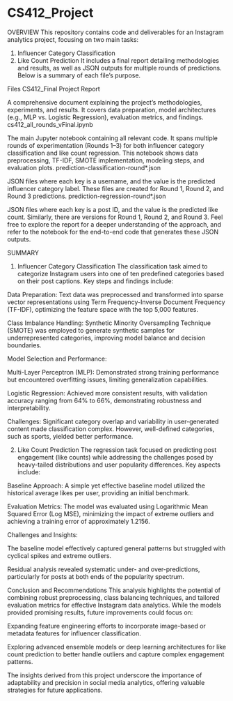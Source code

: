 # CS412_Project
OVERVIEW
This repository contains code and deliverables for an Instagram analytics project, focusing on two main tasks:

1. Influencer Category Classification
2. Like Count Prediction
It includes a final report detailing methodologies and results, as well as JSON outputs for multiple rounds of predictions. Below is a summary of each file’s purpose.

Files
CS412_Final Project Report

A comprehensive document explaining the project’s methodologies, experiments, and results. It covers data preparation, model architectures (e.g., MLP vs. Logistic Regression), evaluation metrics, and findings.
cs412_all_rounds_vFinal.ipynb

The main Jupyter notebook containing all relevant code. It spans multiple rounds of experimentation (Rounds 1–3) for both influencer category classification and like count regression. This notebook shows data preprocessing, TF-IDF, SMOTE implementation, modeling steps, and evaluation plots.
prediction-classification-round*.json

JSON files where each key is a username, and the value is the predicted influencer category label. These files are created for Round 1, Round 2, and Round 3 predictions.
prediction-regression-round*.json

JSON files where each key is a post ID, and the value is the predicted like count. Similarly, there are versions for Round 1, Round 2, and Round 3.
Feel free to explore the report for a deeper understanding of the approach, and refer to the notebook for the end-to-end code that generates these JSON outputs.

SUMMARY
1. Influencer Category Classification
The classification task aimed to categorize Instagram users into one of ten predefined categories based on their post captions. Key steps and findings include:

Data Preparation: Text data was preprocessed and transformed into sparse vector representations using Term Frequency-Inverse Document Frequency (TF-IDF), optimizing the feature space with the top 5,000 features.

Class Imbalance Handling: Synthetic Minority Oversampling Technique (SMOTE) was employed to generate synthetic samples for underrepresented categories, improving model balance and decision boundaries.

Model Selection and Performance:

Multi-Layer Perceptron (MLP): Demonstrated strong training performance but encountered overfitting issues, limiting generalization capabilities.

Logistic Regression: Achieved more consistent results, with validation accuracy ranging from 64% to 66%, demonstrating robustness and interpretability.

Challenges: Significant category overlap and variability in user-generated content made classification complex. However, well-defined categories, such as sports, yielded better performance.

2. Like Count Prediction
The regression task focused on predicting post engagement (like counts) while addressing the challenges posed by heavy-tailed distributions and user popularity differences. Key aspects include:

Baseline Approach: A simple yet effective baseline model utilized the historical average likes per user, providing an initial benchmark.

Evaluation Metrics: The model was evaluated using Logarithmic Mean Squared Error (Log MSE), minimizing the impact of extreme outliers and achieving a training error of approximately 1.2156.

Challenges and Insights:

The baseline model effectively captured general patterns but struggled with cyclical spikes and extreme outliers.

Residual analysis revealed systematic under- and over-predictions, particularly for posts at both ends of the popularity spectrum.

Conclusion and Recommendations
This analysis highlights the potential of combining robust preprocessing, class balancing techniques, and tailored evaluation metrics for effective Instagram data analytics. While the models provided promising results, future improvements could focus on:

Expanding feature engineering efforts to incorporate image-based or metadata features for influencer classification.

Exploring advanced ensemble models or deep learning architectures for like count prediction to better handle outliers and capture complex engagement patterns.

The insights derived from this project underscore the importance of adaptability and precision in social media analytics, offering valuable strategies for future applications.

